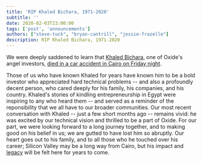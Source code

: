```yaml
---
title: 'RIP Khaled Bichara, 1971-2020'
subtitle: ''
date: 2020-02-03T23:00:00
tags: ['post', 'announcements']
authors: ["steve-tuck", "bryan-cantrill", "jessie-frazelle"]
description: RIP Khaled Bichara, 1971-2020
---
```


We were deeply saddened to learn that <a href="https://en.wikipedia.org/wiki/Khaled_Bichara">Khaled Bichara</a>, one of Oxide's angel investors, <a href="https://www.menabytes.com/khaled-bichara-dies-car-accident/">died in a car accident in Cairo on Friday night</a>. 

<!--more-->

Those of us who have known Khaled for years have known him to be a bold investor who appreciated hard technical problems -- and also a profoundly decent person, who cared deeply for his family, his companies, and his country.  Khaled's stories of kindling entrepreneurship in Egypt were inspiring to any who heard them -- and served as a reminder of the reponsibility that we all have to our broader communities.  Our most recent conversation with Khaled -- just a few short months ago -- remains vivid: he was excited by our technical vision and thrilled to be a part of Oxide. For our part, we were looking forward to a long journey together, and to making good on his belief in us; we are gutted to have lost him so abruptly. Our heart goes out to his family, and to all those who he touched over his career; Silicon Valley may be a long way from Cairo, but his impact and <a href="https://waya.media/the-legacy-of-khaled-bichara/">legacy</a> will be felt here for years to come.
